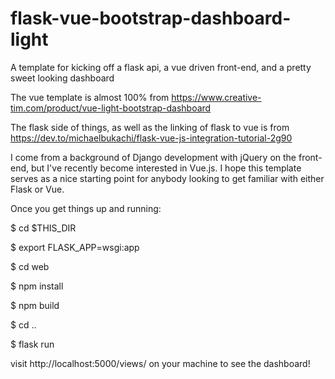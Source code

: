 # flask-vue-bootstrap-dashboard-light
A template for kicking off a flask api, a vue driven front-end, and a pretty sweet looking dashboard

The vue template is almost 100% from https://www.creative-tim.com/product/vue-light-bootstrap-dashboard

The flask side of things, as well as the linking of flask to vue is from https://dev.to/michaelbukachi/flask-vue-js-integration-tutorial-2g90

I come from a background of Django development with jQuery on the front-end, but I've recently become interested in Vue.js. I hope this template serves as a nice starting point for anybody looking to get familiar with either Flask or Vue.

Once you get things up and running:

$ cd $THIS_DIR

$ export FLASK_APP=wsgi:app

$ cd web

$ npm install

$ npm build

$ cd ..

$ flask run

visit http://localhost:5000/views/ on your machine to see the dashboard!
